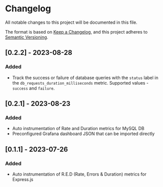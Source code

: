 # Changelog

All notable changes to this project will be documented in this file.

The format is based on [Keep a Changelog](https://keepachangelog.com/en/1.0.0/),
and this project adheres to [Semantic Versioning](https://semver.org/spec/v2.0.0.html).

## [0.2.2] - 2023-08-28

### Added

- Track the success or failure of database queries with the `status` label in the `db_requests_duration_milliseconds` metric. Supported values - `success` and `failure`.

## [0.2.1] - 2023-08-23

### Added

- Auto instrumentation of Rate and Duration metrics for MySQL DB
- Preconfigured Grafana dashboard JSON that can be imported directly

## [0.1.1] - 2023-07-26

### Added

- Auto instrumentation of R.E.D (Rate, Errors & Duration) metrics for Express.js
